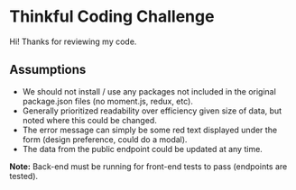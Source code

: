 # Thinkful Coding Challenge

Hi! Thanks for reviewing my code.


## Assumptions

* We should not install / use any packages not included in the original package.json files (no moment.js, redux, etc).
* Generally prioritized readability over efficiency given size of data, but noted where this could be changed.
* The error message can simply be some red text displayed under the form (design preference, could do a modal).
* The data from the public endpoint could be updated at any time.

**Note:** Back-end must be running for front-end tests to pass (endpoints are tested).
